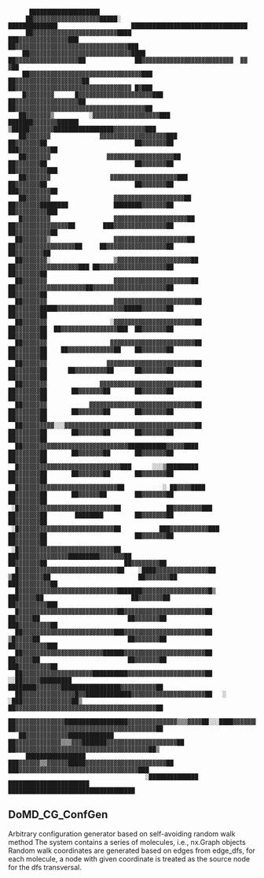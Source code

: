                                                                                                                                                              
          ████████████████████                                                                                                                               
         ██▓▓▓▓▓▓▓▓▓▓▓▓▓▓▓▓▓▓▓█████░                               ██████████████                     █████████████████████████████████                      
         ██▓▓▓▓▓▓▓▓▓▓▓▓▓▓▓▓▓▓▓▓▓▓▓▓████                         ███▓▓▓▓▓▓▓▓▓▓▓▓▓▓███                ██▓▓▓▓▓▓▓▓▓▓▓▓▓▓▓▓▓▓▓▓▓▓▓▓▓▓▓▓▓▓▓▓███                    
        ██▓▓▓▓▓▓▓▓▓▓▓▓▓▓▓▓▓▓▓▓▓▓▓▓▓▓▓▓▓████                    ██▓▓▓▓▓▓▓▓▓▓▓▓▓▓▓▓▓▓██              ██▓▓▓▓▓▓▓▓▓▓▓▓▓▓▓▓▓▓▓▓▓▓▓▓▓▓  ▓▓    ▓██                   
        ██▓▓▓▓▓▓▓▓▓▓▓▓▓▓▓▓▓▓▓▓▓▓▓▓▓▓▓▓▓▓▓▓███                  ██▓▓▓▓▓▓▓▓▓▓▓▓▓▓▓▓▓▓▓██             ██▓▓▓▓▓▓▓▓▓▓▓▓▓▓▓▓▓▓▓▓▓▓▓▓▓▓▓▓▓▓▓▓▓ █▓███                 
        █▓▓▓▓▓▓▓▓      █▓▓▓▓▓▓▓▓▓▓▓▓▓▓▓▓▓▓▓▓▓███               ██▓▓▓▓▓▓▓▓▓▓▓▓▓▓▓▓▓▓██               ██▓▓▓▓▓▓▓▓▓▓▓▓▓▓▓▓▓▓▓▓▓▓▓▓▓▓▓▓▓▓▓▓▓▓▓▓▓██                
       ██▓▓▓▓▓▓▓▒          ░▓▓▓▓▓▓▓▓▓▓▓▓▓▓▓▓▓▓▓███              ███████▓▓▓▓▓▓▓██████                 ▒█████▓▓▓▓▓▓▓█████████████████▓▓▓▓▓▓▓▓▓███              
       ██▓▓▓▓▓▓▓              ▓▓▓▓▓▓▓▓▓▓▓▓▓▓▓▓▓▓▓███                 ██▓▓▓▓▓▓▓██                         ██▓▓▓▓▓▓▓██              ███▓▓▓▓▓▓▓▓▓██             
       ██▓▓▓▓▓▓▓                ▓▓▓▓▓▓▓▓▓▓▓▓▓▓▓▓▓▓▓██                ██▓▓▓▓▓▓▓██                         ██▓▓▓▓▓▓▓██                ██▓▓▓▓▓▓▓▓▓███           
       ██▓▓▓▓▓▓▓                 ▓▓▓▓▓▓▓▓▓▓▓▓▓▓▓▓▓▓▓███              ██▓▓▓▓▓▓▓██                         ██▓▓▓▓▓▓▓██                 ███▓▓▓▓▓▓▓▓▓██          
       ██▓▓▓▓▓▓▓                  ▓▓▓▓▓▓▓▓▓▓▓▓▓▓▓▓▓▓▓▓██             ██▓▓▓▓▓▓▓████████             ████████▓▓▓▓▓▓▓██                   ██▓▓▓▓▓▓▓▓▓███        
       █▓▓▓▓▓▓▓▓                  ▓▓▓▓▓▓▓▓▓▓▓▓▓▓▓▓▓▓▓▓▓██            ██▓▓▓▓▓▓▓▓▓▓▓▓▓▓▓██        ███▓▓▓▓▓▓▓▓▓▓▓▓▓▓▓██                    ██▓▓▓▓▓▓▓▓▓▓██       
      ██▓▓▓▓▓▓▓▒                  ▓▓▓▓▓▓▓▓▓▓▓▓▓▓▓▓▓▓▓▓▓██            ██▓▓▓▓▓▓▓▓▓▓▓▓▓▓▓▓▓██     ██▓▓▓▓▓▓▓▓▓▓▓▓▓▓▓▓▓██                      ██▓▓▓▓▓▓▓▓██       
      ██▓▓▓▓▓▓▓░                  ▒▓▓▓▓▓▓▓▓▓▓▓▓▓▓▓▓▓▓▓▓▓██           ██▓▓▓▓▓▓▓▓▓▓▓▓▓▓▓▓▓▓███ ██▓▓▓▓▓▓▓▓▓▓▓▓▓▓▓▓▓▓▓██                       ██▓▓▓▓▓▓▓██       
      ██▓▓▓▓▓▓▓                   ▓▓▓▓▓▓▓▓▓▓▓▓▓▓▓▓▓▓▓▓▓▓██           ██▓▓▓▓▓▓▓▓▓▓▓▓▓▓▓▓▓▓▓▓██▓▓▓▓▓▓▓▓▓▓▓▓▓▓▓▓▓▓▓▓▓██                       ██▓▓▓▓▓▓▓██       
      ██▓▓▓▓▓▓▓                   ▓▓▓▓▓▓▓▓▓▓▓▓▓▓▓▓▓▓▓▓▓▓▓██          ██▓▓▓▓▓▓▓█████▓▓▓▓▓▓▓▓▓▓▓▓▓▓▓▓▓▓▓█████▓▓▓▓▓▓▓██                       ██▓▓▓▓▓▓▓██       
      ██▓▓▓▓▓▓▓                  ░▓▓▓▓▓▓▓▓▓▓▓▓▓▓▓▓▓▓▓▓▓▓▓██          ██▓▓▓▓▓▓▓██  ██▓▓▓▓▓▓▓▓▓▓▓▓▓▓▓▓███  ██▓▓▓▓▓▓▓██                       ██▓▓▓▓▓▓▓██       
      ██▓▓▓▓▓▓▓                  ▓▓▓▓▓▓▓▓▓▓▓▓▓▓▓▓▓▓▓▓▓▓▓▓██          ██▓▓▓▓▓▓▓██    ██▓▓▓▓▓▓▓▓▓▓▓▓▓██    ██▓▓▓▓▓▓▓██                       ██▓▓▓▓▓▓▓██       
      ██▓▓▓▓▓▓▓                 ▓▓▓▓▓▓▓▓▓▓▓▓▓▓▓▓▓▓▓▓▓▓▓▓▓██          ██▓▓▓▓▓▓▓██      ██▓▓▓▓▓▓▓▓▓██      ██▓▓▓▓▓▓▓██                       ██▓▓▓▓▓▓▓██       
      ██▓▓▓▓▓▓▓               ▓▓▓▓▓▓▓▓▓▓▓▓▓▓▓▓▓▓▓▓▓▓▓▓▓▓▓██          ██▓▓▓▓▓▓▓██       ██▓▓▓▓▓▓▓██       ██▓▓▓▓▓▓▓██                       ██▓▓▓▓▓▓▓██       
      ██▓▓▓▓▓▓▓            ▓▓▓▓▓▓▓▓▓▓▓▓▓▓▓▓▓▓▓▓▓▓▓▓▓▓▓▓▓▓██          ██▓▓▓▓▓▓▓██       ██▓▓▓▓▓▓▓██       ██▓▓▓▓▓▓▓██                       ██▓▓▓▓▓▓▓██       
      ██▓▓▓▓▓▓▓▓▓░░░▓▓▓▓▓▓▓▓▓▓▓▓▓▓▓▓▓▓▓▓▓▓▓▓▓▓▓▓▓▓▓▓▓▓▓▓▓██          ██▓▓▓▓▓▓▓██       ██▓▓▓▓▓▓▓██       ██▓▓▓▓▓▓▓██                       ██▓▓▓▓▓▓▓██       
      ██▓▓▓▓▓▓▓▓▓▓▓▓▓▓▓▓▓▓▓▓▓▓▓▓▓▓▓▓▓▓███████████▓▓▓▓▓████           ██▓▓▓▓▓▓▓██       ██▓▓▓▓▓▓▓██       ██▓▓▓▓▓▓▓██                       ██▓▓▓▓▓▓▓██       
      █▓▓▓▓▓▓▓▓▓▓▓▓▓▓▓▓▓▓▓▓▓▓▓▓▓▓▓▓▓███      ░░░▒█████████           ██▓▓▓▓▓▓▓██       ██▓▓▓▓▓▓▓██       ██▓▓▓▓▓▓▓██                       ██▓▓▓▓▓▓▓██       
      █▓▓▓▓▓▓▓▓▓▓▓▓▓▓▓▓▓▓▓▓▓▓▓▓▓▓▓▓██           ░ ██▓▓▓▓████         ██▓▓▓▓▓▓▓██       ██▓▓▓▓▓▓██        ██▓▓▓▓▓▓▓██                       ██▓▓▓▓▓▓▓██       
     ░█▓▓▓▓▓▓▓▓▓▓▓▓▓▓▓▓▓▓▓▓▓▓▓▓▓▓▓██             ██▓▓▓▓▓▓▓▓███       ██▓▓▓▓▓▓▓██        ████████         ██▓▓▓▓▓▓▓██                       ██▓▓▓▓▓▓▓██       
     ░█▓▓▓▓▓▓▓▓▓▓▓▓▓▓▓▓▓▓▓▓▓▓▓▓▓▓▓██           ███▓▓▓▓▓▓▓▓▓▓▓███     ██▓▓▓▓▓▓▓██                         ██▓▓▓▓▓▓▓██                       ██▓▓▓▓▓▓▓██       
     ░█▓▓▓▓▓▓▓▓▓▓▓▓▓▓▓▓▓▓▓▓▓▓▓▓▓▓▓██         ███▓▓▓▓▓▓▓▓▓▓▓▓▓▓█████████▓▓▓▓▓▓▓██                         ██▓▓▓▓▓▓▓██                      ██▓▓▓▓▓▓▓▓██       
      █▓▓▓▓▓▓▓▓▓▓▓▓▓▓▓▓▓▓▓▓▓▓▓▓▓▓▓▓██    ░████▓▓▓▓▓▓▓▓▓▓▓▓▓▓▓██     ▒██▓▓▓▓▓▓▓██                         ██▓▓▓▓▓▓▓██                    ███▓▓▓▓▓▓▓▓▓██       
      █▓▓▓▓▓▓▓▓▓▓▓▓▓▓▓▓▓▓▓▓▓▓▓▓▓▓▓▓███████▓▓▓▓▓▓▓▓▓▓▓▓▓▓▓▓▓▓▓█▒       ███▓▓▓▓▓██                         ██▓▓▓▓▓▓▓██                   ██▓▓▓▓▓▓▓▓▓███        
      █▓▓▓▓▓▓▓▓▓▓▓▓▓▓▓▓▓▓▓▓▓▓▓▓▓▓▓▓██▓▓▓▓▓▓▓▓▓▓▓▓▓▓▓▓▓▓▓▓▓▓▓██         ██▓▓▓▓▓██                         ██▓▓▓▓▓▓▓██                 ███▓▓▓▓▓▓▓▓▓██          
      ██▓▓▓▓▓▓▓▓▓▓▓▓▓▓▓▓▓▓▓▓▓▓▓▓▓▓███▓▓▓▓▓▓▓▓▓▓▓▓▓▓▓▓▓▓▓▓▓▓▓██         ▒█▓▓▓▓▓██                         ██▓▓▓▓▓▓▓██                ██▓▓▓▓▓▓▓▓▓███           
      ██▓▓▓▓▓▓▓▓▓▓▓▓▓▓▓▓▓▓▓▓▓▓▓██████▓▓▓▓▓▓▓▓▓▓▓▓▓▓▓▓▓▓▓▓▓▓▓██         ██▓▓▓▓▓██                         ██▓▓▓▓▓▓▓██              ███▓▓▓▓▓▓▓▓▓██             
      ██▓▓▓▓▓▓▓▓▓▓▓▓▓▓▓▓▓▓▓▓██████████▓▓▓▓▓▓▓▓▓▓▓▓▓▓▓▓▓▓▓▓▓▓██       ░░██▓▓▓▓▓█████████            ████████▓▓▓▓▓▓▓█████████████████▓▓▓▓▓▓▓▓▓▓██              
      ██▓▓▓▓▓▓▓▓▓▓▓▓▓▓▓█▓▓█████████████▓▓▓▓▓▓▓▓▓▓▓▓▓▓▓▓▓▓▓▓▓██   ░  ░███▓▓▓▓▓▓▓▓▓▓▓▓▓▓██▒        ██▓▓▓▓▓▓▓▓▓▓▓▓▓▓▓▓▓▓▓▓▓▓▓▓▓▓▓▓▓▓▓▓▓▓▓▓▓▓▓▓██                
      ██▓▓▓▓▓▓▓▓▓▓▓▓▓▓██████████████████▓▓▓▓▓▓▓▓▓▓▓▓▓▓▒▒▒▓▓▓▓██░░░████▓▓▓▓▓▓▓▓▓▓▓▓▓▓▓▓▓██       ██▓▓▓▓▓▓▓▓▓▓▓▓▓▓▓▓▓▓▓▓▓▓▓▓▓▓▓▓▓▓▓▓▓▓▓▓▓▓▓▓██                 
       ██▓▓▓▓▓▓▓▓▓▓▓▓█████████████     ██▓▓▓▓▓▓▓▓▓▓▓▓▓▒▒▒▓▓▓███████▓▓▓▓▓▓▓▓▓▓▓▓▓▓▓▓▓▓▓▓██       ██▓▓▓▓▓▓▓▓▓▓▓▓▓▓▓▓▓▓▓▓▓▓▓▓▓▓▓▓▓▓▓▓▓▓▓▓▓▓██▒                  
         █████████████████               ███▓▓▓▓▓▓▒▒▓▓▓▓▓▓█████▓▓▓▓▓▓▓▓▓▓▓▓▓▓▓▓▓▓▓▓▓▓▓██         ███▓▓▓▓▓▓▓▓▓▓▓▓▓▓▓▓▓▓▓▓▓▓▓▓▓▓▓▓▓▓▓▓▓▓███                    
                                           ░██████████████     ███████████████████████             ████████████████████████████████████                      
                                                                                                                                                             


## DoMD_CG_ConfGen
Arbitrary configuration generator based on self-avoiding random walk method
The system contains a series of molecules, i.e., nx.Graph objects
Random walk coordinates are generated based on edges from edge_dfs, for each molecule,
a node with given coordinate is treated as the source node for the dfs transversal.
